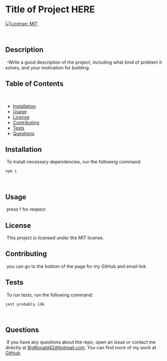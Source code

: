 
  
  
  # Title of Project HERE
  [![License: MIT](https://img.shields.io/badge/License-MIT-yellow.svg)](https://opensource.org/licenses/MIT)
 
  ​
  ## Description
  ​
  -Write a good description of the project, including what kind of problem it solves, and your motivation for building.
  ​
  ## Table of Contents 
  ​
  * [Installation](#installation)
  ​
  * [Usage](#usage)
  ​
  * [License](#license)
  ​
  * [Contributing](#contributing)
  ​
  * [Tests](#tests)
  ​
  * [Questions](#questions)
  ​
  ## Installation
  ​
  To install necessary dependencies, run the following command:
  ​
  ```
  npm i
  ```
  ​
  ## Usage
  ​
  press f for respect
  ​
  ## License
  ​
  This project is licensed under the MIT license.
    
  ## Contributing
  ​
  you can go to the bottom of the page for my GitHub and email link
  ​
  ## Tests
  ​
  To run tests, run the following command:
  ​
  ```
  jest probably idk
  ```
  ​
  ## Questions
  ​
  If you have any questions about the repo, open an issue or contact me directly at BigRonald42@hotmail.com. You can find more of my work at [GitHub](https://github.com/BiggRonn/).
